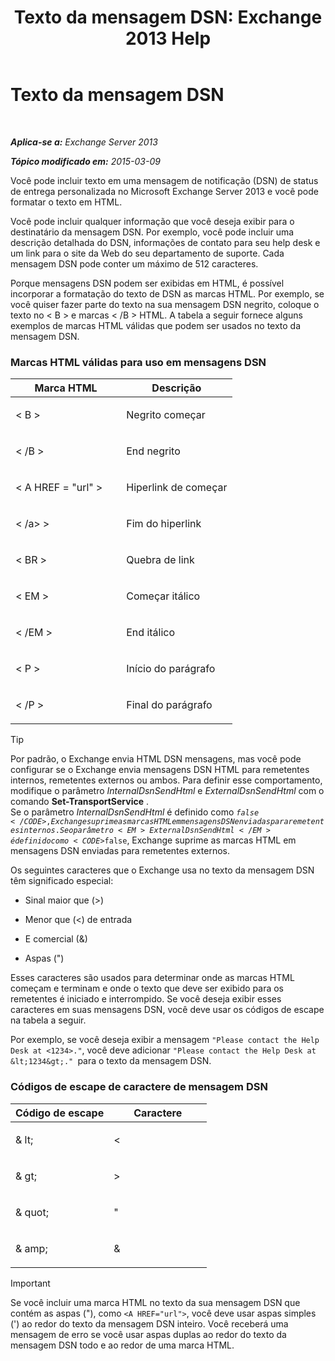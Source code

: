 ﻿---
title: 'Texto da mensagem DSN: Exchange 2013 Help'
TOCTitle: Texto da mensagem DSN
ms:assetid: eae4a050-5ecb-4c87-b377-74edb93a5995
ms:mtpsurl: https://technet.microsoft.com/pt-br/library/Bb125135(v=EXCHG.150)
ms:contentKeyID: 50486907
ms.date: 05/22/2018
mtps_version: v=EXCHG.150
ms.translationtype: MT
---

# Texto da mensagem DSN

 

_**Aplica-se a:** Exchange Server 2013_

_**Tópico modificado em:** 2015-03-09_

Você pode incluir texto em uma mensagem de notificação (DSN) de status de entrega personalizada no Microsoft Exchange Server 2013 e você pode formatar o texto em HTML.

Você pode incluir qualquer informação que você deseja exibir para o destinatário da mensagem DSN. Por exemplo, você pode incluir uma descrição detalhada do DSN, informações de contato para seu help desk e um link para o site da Web do seu departamento de suporte. Cada mensagem DSN pode conter um máximo de 512 caracteres.

Porque mensagens DSN podem ser exibidas em HTML, é possível incorporar a formatação do texto de DSN as marcas HTML. Por exemplo, se você quiser fazer parte do texto na sua mensagem DSN negrito, coloque o texto no \< B \> e marcas \< /B \> HTML. A tabela a seguir fornece alguns exemplos de marcas HTML válidas que podem ser usados no texto da mensagem DSN.

### Marcas HTML válidas para uso em mensagens DSN

<table>
<colgroup>
<col style="width: 50%" />
<col style="width: 50%" />
</colgroup>
<thead>
<tr class="header">
<th>Marca HTML</th>
<th>Descrição</th>
</tr>
</thead>
<tbody>
<tr class="odd">
<td><p>&lt; B &gt;</p></td>
<td><p>Negrito começar</p></td>
</tr>
<tr class="even">
<td><p>&lt; /B &gt;</p></td>
<td><p>End negrito</p></td>
</tr>
<tr class="odd">
<td><p>&lt; A HREF = &quot;url&quot; &gt;</p></td>
<td><p>Hiperlink de começar</p></td>
</tr>
<tr class="even">
<td><p>&lt; /a&gt; &gt;</p></td>
<td><p>Fim do hiperlink</p></td>
</tr>
<tr class="odd">
<td><p>&lt; BR &gt;</p></td>
<td><p>Quebra de link</p></td>
</tr>
<tr class="even">
<td><p>&lt; EM &gt;</p></td>
<td><p>Começar itálico</p></td>
</tr>
<tr class="odd">
<td><p>&lt; /EM &gt;</p></td>
<td><p>End itálico</p></td>
</tr>
<tr class="even">
<td><p>&lt; P &gt;</p></td>
<td><p>Início do parágrafo</p></td>
</tr>
<tr class="odd">
<td><p>&lt; /P &gt;</p></td>
<td><p>Final do parágrafo</p></td>
</tr>
</tbody>
</table>



> [!TIP]
> Por padrão, o Exchange envia HTML DSN mensagens, mas você pode configurar se o Exchange envia mensagens DSN HTML para remetentes internos, remetentes externos ou ambos. Para definir esse comportamento, modifique o parâmetro <EM>InternalDsnSendHtml</EM> e <EM>ExternalDsnSendHtml</EM> com o comando <STRONG>Set-TransportService</STRONG> .<BR>Se o parâmetro <EM>InternalDsnSendHtml</EM> é definido como <CODE>$false</CODE>, Exchange suprime as marcas HTML em mensagens DSN enviadas para remetentes internos. Se o parâmetro <EM>ExternalDsnSendHtml</EM> é definido como <CODE>$false</CODE>, Exchange suprime as marcas HTML em mensagens DSN enviadas para remetentes externos.



Os seguintes caracteres que o Exchange usa no texto da mensagem DSN têm significado especial:

  - Sinal maior que (\>)

  - Menor que (\<) de entrada

  - E comercial (&)

  - Aspas (")

Esses caracteres são usados para determinar onde as marcas HTML começam e terminam e onde o texto que deve ser exibido para os remetentes é iniciado e interrompido. Se você deseja exibir esses caracteres em suas mensagens DSN, você deve usar os códigos de escape na tabela a seguir.

Por exemplo, se você deseja exibir a mensagem `"Please contact the Help Desk at <1234>."`, você deve adicionar `"Please contact the Help Desk at &lt;1234&gt;." `para o texto da mensagem DSN.

### Códigos de escape de caractere de mensagem DSN

<table>
<colgroup>
<col style="width: 50%" />
<col style="width: 50%" />
</colgroup>
<thead>
<tr class="header">
<th>Código de escape</th>
<th>Caractere</th>
</tr>
</thead>
<tbody>
<tr class="odd">
<td><p>&amp; lt;</p></td>
<td><p>&lt;</p></td>
</tr>
<tr class="even">
<td><p>&amp; gt;</p></td>
<td><p>&gt;</p></td>
</tr>
<tr class="odd">
<td><p>&amp; quot;</p></td>
<td><p>&quot;</p></td>
</tr>
<tr class="even">
<td><p>&amp; amp;</p></td>
<td><p>&amp;</p></td>
</tr>
</tbody>
</table>



> [!IMPORTANT]
> Se você incluir uma marca HTML no texto da sua mensagem DSN que contém as aspas ("), como <CODE>&lt;A HREF="url"&gt;</CODE>, você deve usar aspas simples (') ao redor do texto da mensagem DSN inteiro. Você receberá uma mensagem de erro se você usar aspas duplas ao redor do texto da mensagem DSN todo e ao redor de uma marca HTML.


